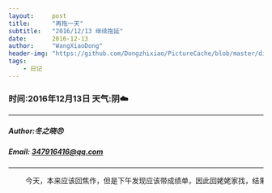 ```yaml
---
layout:     post
title:      "再拖一天"
subtitle:   "2016/12/13 继续拖延"
date:       2016-12-13
author:     "WangXiaoDong"
header-img: "https://github.com/Dongzhixiao/PictureCache/blob/master/diaryPic/20161213.jpg?raw=true"
tags:
    - 日记
---
```


### 时间:2016年12月13日 天气:阴:cloud:
-----
#####   Author:冬之晓:angry:
#####   Email: 347916416@qq.com
----------

<pre>
    今天，本来应该回焦作，但是下午发现应该带成绩单，因此回姥姥家找，结果找了好久，错过了会焦作的车，哈哈，拖到明天再回焦作复习！
</pre>